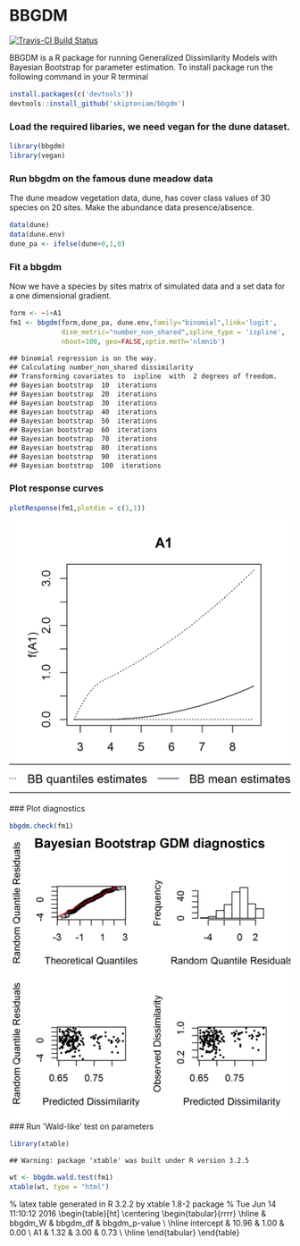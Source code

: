 BBGDM
=====

[![Travis-CI Build Status](https://travis-ci.org/skiptoniam/bbgdm.svg?branch=master)](https://travis-ci.org/skiptoniam/bbgdm)

BBGDM is a R package for running Generalized Dissimilarity Models with Bayesian Bootstrap for parameter estimation. To install package run the following command in your R terminal

``` r
install.packages(c('devtools'))
devtools::install_github('skiptoniam/bbgdm')
```

### Load the required libaries, we need vegan for the dune dataset.

``` r
library(bbgdm)
library(vegan)
```

### Run bbgdm on the famous dune meadow data

The dune meadow vegetation data, dune, has cover class values of 30 species on 20 sites. Make the abundance data presence/absence.

``` r
data(dune)
data(dune.env)
dune_pa <- ifelse(dune>0,1,0)
```

### Fit a bbgdm

Now we have a species by sites matrix of simulated data and a set data for a one dimensional gradient.

``` r
form <- ~1+A1
fm1 <- bbgdm(form,dune_pa, dune.env,family="binomial",link='logit',
             dism_metric="number_non_shared",spline_type = 'ispline',
             nboot=100, geo=FALSE,optim.meth='nlmnib')
```

    ## binomial regression is on the way. 
    ## Calculating number_non_shared dissimilarity
    ## Transforming covariates to  ispline  with  2 degrees of freedom.
    ## Bayesian bootstrap  10  iterations
    ## Bayesian bootstrap  20  iterations
    ## Bayesian bootstrap  30  iterations
    ## Bayesian bootstrap  40  iterations
    ## Bayesian bootstrap  50  iterations
    ## Bayesian bootstrap  60  iterations
    ## Bayesian bootstrap  70  iterations
    ## Bayesian bootstrap  80  iterations
    ## Bayesian bootstrap  90  iterations
    ## Bayesian bootstrap  100  iterations

### Plot response curves

``` r
plotResponse(fm1,plotdim = c(1,1))
```

![](readme_files/figure-markdown_github/unnamed-chunk-5-1.png) \#\#\# Plot diagnostics

``` r
bbgdm.check(fm1)
```

![](readme_files/figure-markdown_github/unnamed-chunk-6-1.png) \#\#\# Run 'Wald-like' test on parameters

``` r
library(xtable)
```

    ## Warning: package 'xtable' was built under R version 3.2.5

``` r
wt <- bbgdm.wald.test(fm1)
xtable(wt, type = "html")
```

% latex table generated in R 3.2.2 by xtable 1.8-2 package % Tue Jun 14 11:10:12 2016
\begin{table}[ht]
\centering
\begin{tabular}{rrrr}
  \hline
 & bbgdm\_W & bbgdm\_df & bbgdm\_p-value \\ 
  \hline
intercept & 10.96 & 1.00 & 0.00 \\ 
  A1 & 1.32 & 3.00 & 0.73 \\ 
   \hline
\end{tabular}
\end{table}
